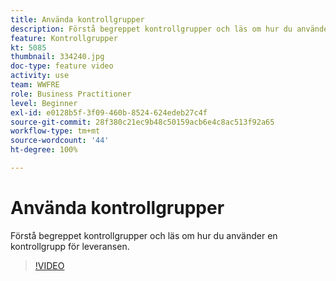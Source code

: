 ```yaml
---
title: Använda kontrollgrupper
description: Förstå begreppet kontrollgrupper och läs om hur du använder en kontrollgrupp för leveransen.
feature: Kontrollgrupper
kt: 5085
thumbnail: 334240.jpg
doc-type: feature video
activity: use
team: WWFRE
role: Business Practitioner
level: Beginner
exl-id: e0128b5f-3f09-460b-8524-624edeb27c4f
source-git-commit: 28f380c21ec9b48c50159acb6e4c8ac513f92a65
workflow-type: tm+mt
source-wordcount: '44'
ht-degree: 100%

---
```


# Använda kontrollgrupper

Förstå begreppet kontrollgrupper och läs om hur du använder en kontrollgrupp för leveransen.

>[!VIDEO](https://video.tv.adobe.com/v/334240?quality=12)
